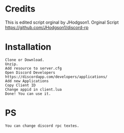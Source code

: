 # Credits
This is edited script orginal by JHodgson1.
Orginal Script https://github.com/JHodgson1/discord-rp

# Installation

	Clone or Download.
	Unzip.
	Add resource to server.cfg
	Open Discord Developers https://discordapp.com/developers/applications/
	Add new Applications
	Copy Client ID
	Change appid in client.lua
	Done! You can use it.

# PS
	You can change discord rpc textes.
